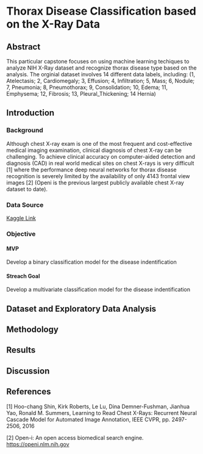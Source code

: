 # Thorax Disease Classification based on the X-Ray Data


## Abstract

This particular capstone focuses on using machine learning techiques to analyze NIH X-Ray dataset and recognize thorax disease type based on the analysis. The orginial dataset involves 14 different data labels, including: (1, Atelectasis; 2, Cardiomegaly; 3, Effusion; 4, Infiltration; 5, Mass; 6, Nodule; 7, Pneumonia; 8,
Pneumothorax; 9, Consolidation; 10, Edema; 11, Emphysema; 12, Fibrosis; 13,
Pleural_Thickening; 14 Hernia)  

## Introduction

### Background

Although chest X-ray exam is one of the most frequent and cost-effective medical imaging examination,  clinical diagnosis of chest X-ray can be challenging. To achieve clinical accuracy on computer-aided detection and
diagnosis (CAD) in real world medical sites on chest X-rays is very
difficult [1] where the performance deep neural networks for thorax disease recognition is
severely limited by the availability of only 4143 frontal view images [2] (Openi is the previous
largest publicly available chest X-ray dataset to date).

### Data Source

[Kaggle Link](https://www.kaggle.com/nih-chest-xrays/data)

### Objective

#### MVP

Develop a binary classification model for the disease indentification

#### Streach Goal

Develop a multivariate classification model for the disease indentification

## Dataset and Exploratory Data Analysis

## Methodology

## Results

## Discussion

## References

[1] Hoo-chang Shin, Kirk Roberts, Le Lu, Dina Demner-Fushman, Jianhua Yao, Ronald M.
Summers, Learning to Read Chest X-Rays: Recurrent Neural Cascade Model for Automated
Image Annotation, IEEE CVPR, pp. 2497-2506, 2016

[2] Open-i: An open access biomedical search engine. https://openi.nlm.nih.gov
